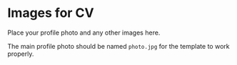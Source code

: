 # Images for CV

Place your profile photo and any other images here.

The main profile photo should be named `photo.jpg` for the template to work properly.
